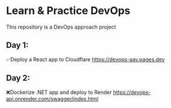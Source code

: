 # Learn & Practice DevOps

This repository is a DevOps approach project

## Day 1:

✅Deploy a React app to Cloudflare https://devops-aav.pages.dev

## Day 2:

❌Dockerize .NET app and deploy to Render https://devops-api.onrender.com/swagger/index.html
